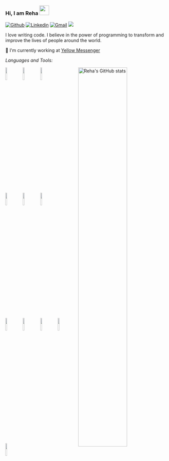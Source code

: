### Hi, I am Reha <img src="https://raw.githubusercontent.com/MartinHeinz/MartinHeinz/master/wave.gif" width="30px">
[![Github](https://img.shields.io/badge/-Github-000?style=flat&logo=Github&logoColor=white)](https://github.com/rehasantiago)
[![Linkedin](https://img.shields.io/badge/-LinkedIn-blue?style=flat&logo=Linkedin&logoColor=white)](https://www.linkedin.com/in/reha-santiago/)
[![Gmail](https://img.shields.io/badge/-Gmail-c14438?style=flat&logo=Gmail&logoColor=white)](mailto:santiagoreha.r@gmail.com)
![](https://komarev.com/ghpvc/?username=rehasantiago&color=blue&style=flat-square&label=Profile+visitors)

I love writing code. I believe in the power of programming to transform and improve the lives of people around the world. 

🏢 I'm currently working at [Yellow Messenger](https://yellowmessenger.com/)


*Languages and Tools:* 
<p>
  <a href="https://github.com/rehasantiago">
    <img align="right" width="55%" src="https://github-readme-stats.vercel.app/api?username=rehasantiago&show_icons=true&line_height=27&count_private=true&include_all_commits=true" alt="Reha's GitHub stats"/>
</a>
  <code><img width="10%" src="https://www.vectorlogo.zone/logos/nodejs/nodejs-horizontal.svg"></code>
  <code><img width="10%" src="https://www.vectorlogo.zone/logos/reactjs/reactjs-ar21.svg"></code>
  <code><img width="10%" src="https://www.vectorlogo.zone/logos/python/python-ar21.svg"></code>
  <br />
  <code><img width="10%" src="https://www.vectorlogo.zone/logos/expressjs/expressjs-ar21.svg"></code>
  <code><img width="10%" src="https://www.vectorlogo.zone/logos/nginx/nginx-ar21.svg"></code>
  <code><img width="10%" src="https://www.vectorlogo.zone/logos/netlify/netlify-ar21.svg"></code>
  <br />
  <code><img width="10%" src="https://www.vectorlogo.zone/logos/djangoproject/djangoproject-ar21.svg"></code>
  <code><img width="10%" src="https://www.vectorlogo.zone/logos/graphql/graphql-ar21.svg"></code>
  <code><img width="10%" src="https://www.vectorlogo.zone/logos/mongodb/mongodb-ar21.svg"></code>
  <code><img width="10%" src="https://www.vectorlogo.zone/logos/docker/docker-ar21.svg"></code>
  <code><img width="10%" src="https://www.vectorlogo.zone/logos/npmjs/npmjs-ar21.svg"></code>
  
  
  <br />
</p>
